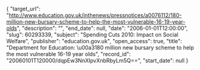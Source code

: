 {
  "target_url": "http://www.education.gov.uk/inthenews/pressnotices/a0076112/180-million-new-bursary-scheme-to-help-the-most-vulnerable-16-19-year-olds", 
  "description": "", 
  "end_date": null, 
  "date": "2006-01-01T12:00:00", 
  "slug": 60293339, 
  "subject": "Spending Cuts 2010: Impact on Social Welfare", 
  "publisher": "education.gov.uk", 
  "open_access": true, 
  "title": "Department for Education: \u00a3180 million new bursary scheme to help the most vulnerable 16-19 year olds", 
  "record_id": "20060101T120000/dqpEw3NnXIpvXnbRbyLm5Q==", 
  "start_date": null
}

